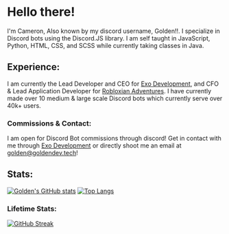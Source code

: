 # Hello there!
  I'm Cameron, Also known by my discord username, Golden!!. I specialize in Discord bots using the Discord.JS library. I am self taught in JavaScript, Python, HTML, CSS, and SCSS while currently taking classes in Java.

## Experience:
I am currently the Lead Developer and CEO for [Exo Development](https://goldendev.tech/exo-development), and CFO & Lead Application Developer for [Robloxian Adventures](https://www.roblox.com/groups/4963098/RA-Robloxian-Adventures#!/about). I have currently made over 10 medium & large scale Discord bots which currently serve over 40k+ users. 
### Commissions & Contact:
I am open for Discord Bot commissions through discord! Get in contact with me through [Exo Development](cgolden15.github.io/exo-development) or directly shoot me an email at golden@goldendev.tech!
## Stats:

[![Golden's GitHub stats](https://github-readme-stats.vercel.app/api?username=cgolden15&hide=prs&count_private=true&show_icons=true&theme=github_dark)](https://github.com/anuraghazra/github-readme-stats)
[![Top Langs](https://github-readme-stats.vercel.app/api/top-langs/?username=cgolden15&langs_count=6&layout=compact&theme=github_dark&hide=css)](https://github.com/anuraghazra/github-readme-stats)

### Lifetime Stats:
[![GitHub Streak](https://github-readme-streak-stats.herokuapp.com/?user=cgolden15&theme=dark)](https://git.io/streak-stats)
